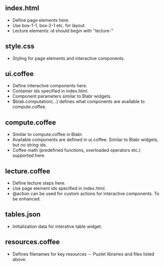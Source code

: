 ## index.html
* Define page elements here.
* Use box-1-1, box-2-1 etc. for layout.
* Lecture elements: id should begin with "lecture-"

## style.css
* Styling for page elements and interactive components.

## ui.coffee
* Define interactive components here.
* Container ids specified in index.html.
* Component parameters similar to Blabr widgets.
* $blab.computation(...) defines what components are available to compute.coffee.

## compute.coffee
* Similar to compute.coffee in Blabr.
* Available components are defined in ui.coffee.  Similar to Blabr widgets, but no string ids.
* Coffee math (predefined functions, overloaded operators etc.) supported here.

## lecture.coffee
* Define lecture steps here.
* Use page element ids specified in index.html.
* @action can be used for custom actions for interactive components.  To be enhanced.

## tables.json
* Initialization data for interative table widget.

## resources.coffee
* Defines filenames for key resources -- Puzlet libraries and files listed above.

